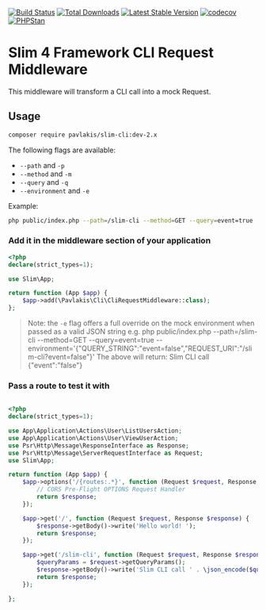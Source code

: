 [![Build Status](https://travis-ci.org/pavlakis/slim-cli.svg)](https://travis-ci.org/pavlakis/slim-cli)
[![Total Downloads](https://img.shields.io/packagist/dt/pavlakis/slim-cli.svg)](https://packagist.org/packages/pavlakis/slim-cli)
[![Latest Stable Version](https://img.shields.io/packagist/v/pavlakis/slim-cli.svg)](https://packagist.org/packages/pavlakis/slim-cli)
[![codecov](https://codecov.io/gh/pavlakis/slim-cli/branch/master/graph/badge.svg)](https://codecov.io/gh/pavlakis/slim-cli)
[![PHPStan](https://img.shields.io/badge/PHPStan-enabled-brightgreen.svg?style=flat)](https://github.com/phpstan/phpstan)

# Slim 4 Framework CLI Request Middleware

This middleware will transform a CLI call into a mock Request.

## Usage

```bash
composer require pavlakis/slim-cli:dev-2.x
```

The following flags are available:

* `--path` and `-p`
* `--method` and `-m`
* `--query` and `-q`
* `--environment` and `-e`

Example:

```bash
php public/index.php --path=/slim-cli --method=GET --query=event=true
```

### Add it in the middleware section of your application

```php
<?php
declare(strict_types=1);

use Slim\App;

return function (App $app) {
    $app->add(\Pavlakis\Cli\CliRequestMiddleware::class);
};
```

> Note: the `-e` flag offers a full override on the mock environment when passed as a valid JSON string
> e.g. php public/index.php --path=/slim-cli --method=GET --query=event=true --environment='{"QUERY_STRING":"event=false","REQUEST_URI":"/slim-cli?event=false"}'
> The above will return: Slim CLI call {"event":"false"}

### Pass a route to test it with

```php

<?php
declare(strict_types=1);

use App\Application\Actions\User\ListUsersAction;
use App\Application\Actions\User\ViewUserAction;
use Psr\Http\Message\ResponseInterface as Response;
use Psr\Http\Message\ServerRequestInterface as Request;
use Slim\App;

return function (App $app) {
    $app->options('/{routes:.*}', function (Request $request, Response $response) {
        // CORS Pre-Flight OPTIONS Request Handler
        return $response;
    });

    $app->get('/', function (Request $request, Response $response) {
        $response->getBody()->write('Hello world! ');
        return $response;
    });

    $app->get('/slim-cli', function (Request $request, Response $response) {
        $queryParams = $request->getQueryParams();
        $response->getBody()->write('Slim CLI call ' . \json_encode($queryParams));
        return $response;
    });

};

```
